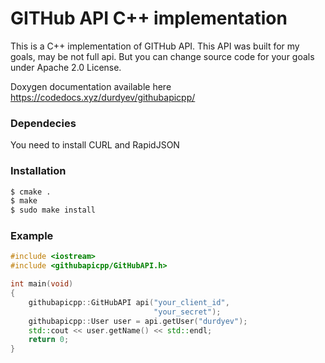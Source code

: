 # GITHub API C++ implementation
This is a C++ implementation of GITHub API. This API was built for my goals, 
may be not full api. But you can change source code for your goals under Apache 2.0 License.

Doxygen documentation available here https://codedocs.xyz/durdyev/githubapicpp/ 

### Dependecies

You need to install CURL and RapidJSON
### Installation

```sh
$ cmake .
$ make
$ sudo make install
```

### Example

```C++
#include <iostream>
#include <githubapicpp/GitHubAPI.h>

int main(void)
{
    githubapicpp::GitHubAPI api("your_client_id",
                                "your_secret");
    githubapicpp::User user = api.getUser("durdyev");
    std::cout << user.getName() << std::endl;
    return 0;
}
```

